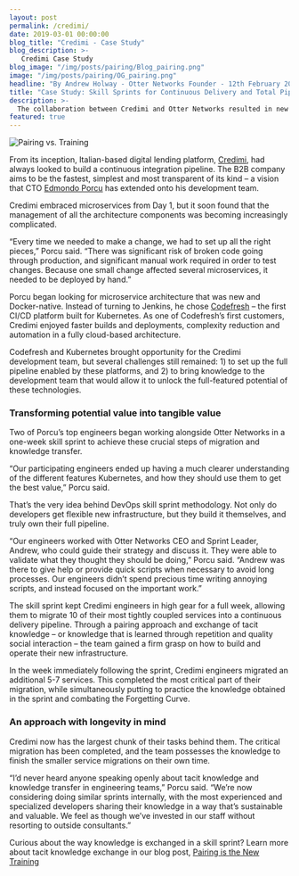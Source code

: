 ```yaml
---
layout: post
permalink: /credimi/
date: 2019-03-01 00:00:00
blog_title: "Credimi - Case Study"
blog_description: >-
   Credimi Case Study
blog_image: "/img/posts/pairing/Blog_pairing.png"
image: "/img/posts/pairing/OG_pairing.png"
headline: "By Andrew Holway - Otter Networks Founder - 12th February 2019"
title: "Case Study: Skill Sprints for Continuous Delivery and Total Pipeline Ownership"
description: >-
  The collaboration between Credimi and Otter Networks resulted in new infrastructure and best practices using Kubernetes and Codefresh. Because it’s not just about building – it’s about owning.
featured: true
---
```

<div>
<img src="/img/posts/pairing/Article_pairing.png" alt="Pairing vs. Training" />
</div>

From its inception, Italian-based digital lending platform, [Credimi](https://www.credimi.com/en), had always looked to build a continuous integration pipeline. The B2B company aims to be the fastest, simplest and most transparent of its kind – a vision that CTO [Edmondo Porcu](https://www.linkedin.com/in/edmondo-porcu/) has extended onto his development team.

Credimi embraced microservices from Day 1, but it soon found that the management of all the architecture components was becoming increasingly complicated. 

“Every time we needed to make a change, we had to set up all the right pieces,” Porcu said. “There was significant risk of broken code going through production, and significant manual work required in order to test changes. Because one small change affected several microservices, it needed to be deployed by hand.”

Porcu began looking for microservice architecture that was new and Docker-native. Instead of turning to Jenkins, he chose [Codefresh](https://codefresh.io/) – the first CI/CD platform built for Kubernetes. As one of Codefresh’s first customers, Credimi enjoyed faster builds and deployments, complexity reduction and automation in a fully cloud-based architecture. 

Codefresh and Kubernetes brought opportunity for the Credimi development team, but several challenges still remained: 1) to set up the full pipeline enabled by these platforms, and 2) to bring knowledge to the development team that would allow it to unlock the full-featured potential of these technologies.

### Transforming potential value into tangible value 

Two of Porcu’s top engineers began working alongside Otter Networks in a one-week skill sprint to achieve these crucial steps of migration and knowledge transfer.

“Our participating engineers ended up having a much clearer understanding of the different features Kubernetes, and how they should use them to get the best value,” Porcu said. 

That’s the very idea behind DevOps skill sprint methodology. Not only do developers get flexible new infrastructure, but they build it themselves, and truly own their full pipeline. 

“Our engineers worked with Otter Networks CEO and Sprint Leader, Andrew, who could guide their strategy and discuss it. They were able to validate what they thought they should be doing,” Porcu said. “Andrew was there to give help or provide quick scripts when necessary to avoid long processes. Our engineers didn’t spend precious time writing annoying scripts, and instead focused on the important work.”

The skill sprint kept Credimi engineers in high gear for a full week, allowing them to migrate 10 of their most tightly coupled services into a continuous delivery pipeline. Through a pairing approach and exchange of tacit knowledge – or knowledge that is learned through repetition and quality social interaction – the team gained a firm grasp on how to build and operate their new infrastructure. 

In the week immediately following the sprint, Credimi engineers migrated an additional 5-7 services. This completed the most critical part of their migration, while simultaneously putting to practice the knowledge obtained in the sprint and combating the Forgetting Curve.

### An approach with longevity in mind

Credimi now has the largest chunk of their tasks behind them. The critical migration has been completed, and the team possesses the knowledge to finish the smaller service migrations on their own time. 

“I’d never heard anyone speaking openly about tacit knowledge and knowledge transfer in engineering teams,” Porcu said. “We’re now considering doing similar sprints internally, with the most experienced and specialized developers sharing their knowledge in a way that’s sustainable and valuable. We feel as though we’ve invested in our staff without resorting to outside consultants.”

Curious about the way knowledge is exchanged in a skill sprint? Learn more about tacit knowledge exchange in our blog post, [Pairing is the New Training](https://otter.ly/pairing-is-the-new-training/)

